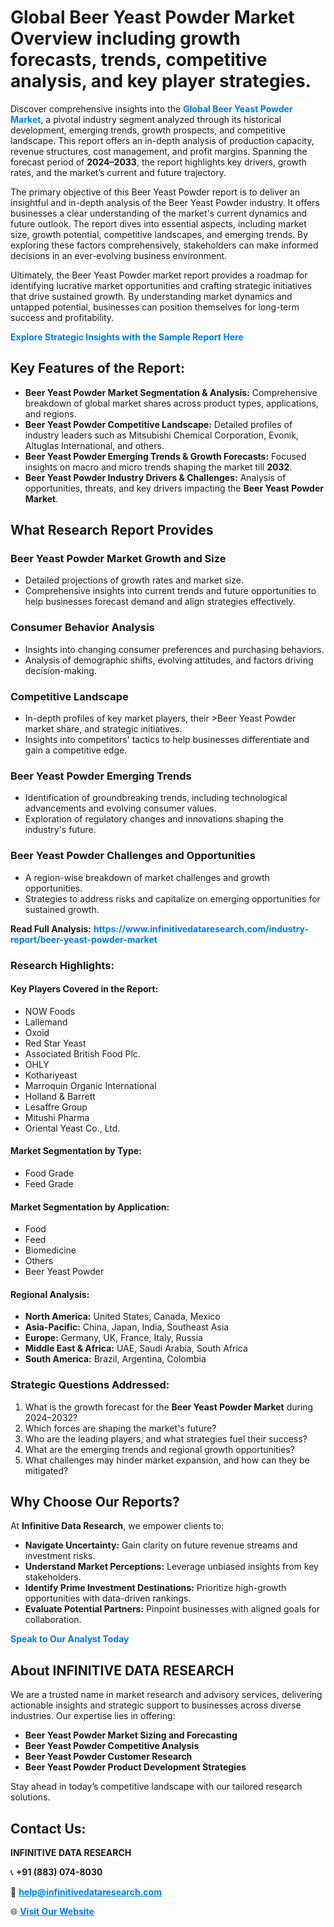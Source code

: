 <h1>Global Beer Yeast Powder Market Overview including growth forecasts, trends, competitive analysis, and key player strategies.</h1>
<p>
Discover comprehensive insights into the 
<a href="https://www.infinitivedataresearch.com/industry-report/beer-yeast-powder-market" rel="dofollow" style="color: #007BFF; text-decoration: none;"><strong>Global Beer Yeast Powder Market</strong></a>, a pivotal industry segment analyzed through its historical development, emerging trends, growth prospects, and competitive landscape. This report offers an in-depth analysis of production capacity, revenue structures, cost management, and profit margins. Spanning the forecast period of <strong>2024–2033</strong>, the report highlights key drivers, growth rates, and the market’s current and future trajectory.
</p>
<p>
The primary objective of this Beer Yeast Powder report is to deliver an insightful and in-depth analysis of the Beer Yeast Powder industry. It offers businesses a clear understanding of the market's current dynamics and future outlook. The report dives into essential aspects, including market size, growth potential, competitive landscapes, and emerging trends. By exploring these factors comprehensively, stakeholders can make informed decisions in an ever-evolving business environment.
</p>
<p>
Ultimately, the Beer Yeast Powder market report provides a roadmap for identifying lucrative market opportunities and crafting strategic initiatives that drive sustained growth. By understanding market dynamics and untapped potential, businesses can position themselves for long-term success and profitability.
</p>
<p>
<a href="https://www.infinitivedataresearch.com/request-sample/reportId=110237" style="color: #007BFF; text-decoration: none;"><strong>Explore Strategic Insights with the Sample Report Here</strong></a>
</p>

<h2>Key Features of the Report:</h2>
<ul>
<li><strong>Beer Yeast Powder Market Segmentation & Analysis:</strong> Comprehensive breakdown of global market shares across product types, applications, and regions.</li>
<li><strong>Beer Yeast Powder Competitive Landscape:</strong> Detailed profiles of industry leaders such as Mitsubishi Chemical Corporation, Evonik, Altuglas International, and others.</li>
<li><strong>Beer Yeast Powder Emerging Trends & Growth Forecasts:</strong> Focused insights on macro and micro trends shaping the market till <strong>2032</strong>.</li>
<li><strong>Beer Yeast Powder Industry Drivers & Challenges:</strong> Analysis of opportunities, threats, and key drivers impacting the <strong>Beer Yeast Powder Market</strong>.</li>
</ul>

<h2>What Research Report Provides</h2>
<h3>Beer Yeast Powder Market Growth and Size</h3>
<ul>
<li>Detailed projections of growth rates and market size.</li>
<li>Comprehensive insights into current trends and future opportunities to help businesses forecast demand and align strategies effectively.</li>
</ul>

<h3>Consumer Behavior Analysis</h3>
<ul>
<li>Insights into changing consumer preferences and purchasing behaviors.</li>
<li>Analysis of demographic shifts, evolving attitudes, and factors driving decision-making.</li>
</ul>

<h3>Competitive Landscape</h3>
<ul>
<li>In-depth profiles of key market players, their >Beer Yeast Powder market share, and strategic initiatives.</li>
<li>Insights into competitors' tactics to help businesses differentiate and gain a competitive edge.</li>
</ul>

<h3>Beer Yeast Powder Emerging Trends</h3>
<ul>
<li>Identification of groundbreaking trends, including technological advancements and evolving consumer values.</li>
<li>Exploration of regulatory changes and innovations shaping the industry's future.</li>
</ul>

<h3>Beer Yeast Powder Challenges and Opportunities</h3>
<ul>
<li>A region-wise breakdown of market challenges and growth opportunities.</li>
<li>Strategies to address risks and capitalize on emerging opportunities for sustained growth.</li>
</ul>
<p><strong>Read Full Analysis:</strong> <a href="https://www.infinitivedataresearch.com/industry-report/beer-yeast-powder-market" rel="dofollow" style="color: #007BFF; text-decoration: none;"><strong>https://www.infinitivedataresearch.com/industry-report/beer-yeast-powder-market</strong></a></p>
<h3>Research Highlights:</h3>
<h4>Key Players Covered in the Report:</h4>
<ul><li>NOW Foods</li><li>Lallemand</li><li>Oxoid</li><li>Red Star Yeast</li><li>Associated British Food Plc.</li><li>OHLY</li><li>Kothariyeast</li><li>Marroquin Organic International</li><li>Holland &amp; Barrett</li><li>Lesaffre Group</li><li>Mitushi Pharma</li><li>Oriental Yeast Co., Ltd.</li></ul>
<h4>Market Segmentation by Type:</h4>
<ul><li>Food Grade</li><li>Feed Grade</li></ul>
<h4>Market Segmentation by Application:</h4>
<ul><li>Food</li><li>Feed</li><li>Biomedicine</li><li>Others</li><li>Beer Yeast Powder</li></ul>

<h4>Regional Analysis:</h4>
<ul>
<li><strong>North America:</strong> United States, Canada, Mexico</li>
<li><strong>Asia-Pacific:</strong> China, Japan, India, Southeast Asia</li>
<li><strong>Europe:</strong> Germany, UK, France, Italy, Russia</li>
<li><strong>Middle East & Africa:</strong> UAE, Saudi Arabia, South Africa</li>
<li><strong>South America:</strong> Brazil, Argentina, Colombia</li>
</ul>

<h3>Strategic Questions Addressed:</h3>
<ol>
<li>What is the growth forecast for the <strong>Beer Yeast Powder Market</strong> during 2024–2032?</li>
<li>Which forces are shaping the market's future?</li>
<li>Who are the leading players, and what strategies fuel their success?</li>
<li>What are the emerging trends and regional growth opportunities?</li>
<li>What challenges may hinder market expansion, and how can they be mitigated?</li>
</ol>

<h2>Why Choose Our Reports?</h2>
<p>At <strong>Infinitive Data Research</strong>, we empower clients to:</p>
<ul>
<li><strong>Navigate Uncertainty:</strong> Gain clarity on future revenue streams and investment risks.</li>
<li><strong>Understand Market Perceptions:</strong> Leverage unbiased insights from key stakeholders.</li>
<li><strong>Identify Prime Investment Destinations:</strong> Prioritize high-growth opportunities with data-driven rankings.</li>
<li><strong>Evaluate Potential Partners:</strong> Pinpoint businesses with aligned goals for collaboration.</li>
</ul>
<p><a href="https://www.infinitivedataresearch.com/industry-report/beer-yeast-powder-market" rel="dofollow" style="color: #007BFF; text-decoration: none;"><strong>Speak to Our Analyst Today</strong></a></p>

<h2>About INFINITIVE DATA RESEARCH</h2>
<p>We are a trusted name in market research and advisory services, delivering actionable insights and strategic support to businesses across diverse industries. Our expertise lies in offering:</p>
<ul>
<li><strong>Beer Yeast Powder Market Sizing and Forecasting</strong></li>
<li><strong>Beer Yeast Powder Competitive Analysis</strong></li>
<li><strong>Beer Yeast Powder Customer Research</strong></li>
<li><strong>Beer Yeast Powder Product Development Strategies</strong></li>
</ul>
<p>Stay ahead in today’s competitive landscape with our tailored research solutions.</p>

<h2>Contact Us:</h2>
<p><strong>INFINITIVE DATA RESEARCH</strong></p>
<p>📞 <strong>+91 (883) 074-8030</strong></p>
<p>📧 <strong><a href="mailto:help@infinitivedataresearch.com" style="color: #007BFF;">help@infinitivedataresearch.com</a></strong></p>
<p>🌐 <strong><a href="https://www.infinitivedataresearch.com" rel="dofollow" style="color: #007BFF;">Visit Our Website</a></strong></p>